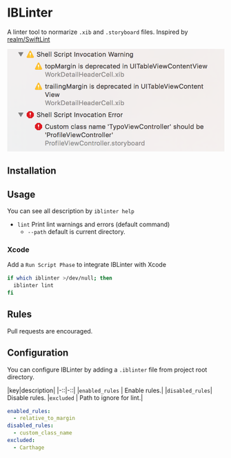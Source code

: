 # IBLinter

A linter tool to normarize `.xib` and `.storyboard` files. Inspired by [realm/SwiftLint](https://github.com/realm/SwiftLint)

![](assets/warning.png)

## Installation

## Usage

You can see all description by `iblinter help`

- `lint` Print lint warnings and errors (default command)
	- `--path` default is current directory.



### Xcode

Add a `Run Script Phase` to integrate IBLinter with Xcode

```sh
if which iblinter >/dev/null; then
  iblinter lint
fi
```


## Rules

Pull requests are encouraged.


## Configuration

You can configure IBLinter by adding a `.iblinter` file from project root directory.

|key|description|
|-::|-::|
|`enabled_rules` | Enable rules.|
|`disabled_rules`| Disable rules.
|`excluded`	  	 | Path to ignore for lint.|

```yaml
enabled_rules:
  - relative_to_margin
disabled_rules:
  - custom_class_name
excluded:
  - Carthage
```